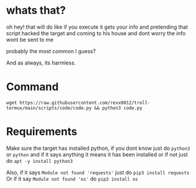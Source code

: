 # whats that?

oh hey! that will do like if you execute it gets your info and pretending that script hacked the target and coming to his house and dont worry the info wont be sent to me

probably the most common I guess?

And as always, its harmless.

# Command

```wget https://raw.githubusercontent.com/revx0012/troll-termux/main/scripts/code/code.py && python3 code.py```

# Requirements


Make sure the target has installed python, if you dont know just do ```python3``` or ```python``` and if it says anything it means it has been installed
or if not just do ```apt -y install python3```

Also, if it says ```Module not found 'requests'``` just do ```pip3 install requests```
Or if it say ```Module not found 'os'``` do ```pip3 install os```
